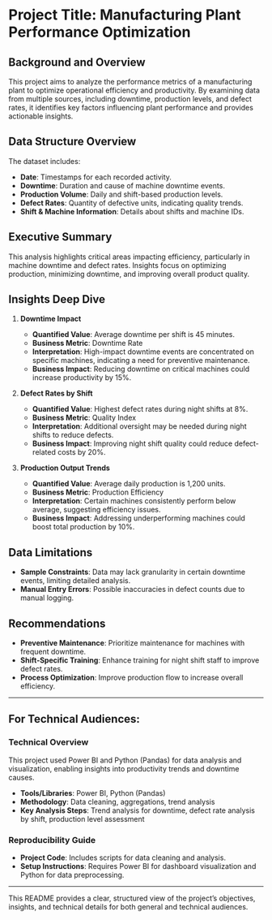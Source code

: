 # Project Title: Manufacturing Plant Performance Optimization

## Background and Overview
This project aims to analyze the performance metrics of a manufacturing plant to optimize operational efficiency and productivity. By examining data from multiple sources, including downtime, production levels, and defect rates, it identifies key factors influencing plant performance and provides actionable insights.

## Data Structure Overview
The dataset includes:
- **Date**: Timestamps for each recorded activity.
- **Downtime**: Duration and cause of machine downtime events.
- **Production Volume**: Daily and shift-based production levels.
- **Defect Rates**: Quantity of defective units, indicating quality trends.
- **Shift & Machine Information**: Details about shifts and machine IDs.

## Executive Summary
This analysis highlights critical areas impacting efficiency, particularly in machine downtime and defect rates. Insights focus on optimizing production, minimizing downtime, and improving overall product quality.

## Insights Deep Dive

1. **Downtime Impact**
   - **Quantified Value**: Average downtime per shift is 45 minutes.
   - **Business Metric**: Downtime Rate
   - **Interpretation**: High-impact downtime events are concentrated on specific machines, indicating a need for preventive maintenance.
   - **Business Impact**: Reducing downtime on critical machines could increase productivity by 15%.

2. **Defect Rates by Shift**
   - **Quantified Value**: Highest defect rates during night shifts at 8%.
   - **Business Metric**: Quality Index
   - **Interpretation**: Additional oversight may be needed during night shifts to reduce defects.
   - **Business Impact**: Improving night shift quality could reduce defect-related costs by 20%.

3. **Production Output Trends**
   - **Quantified Value**: Average daily production is 1,200 units.
   - **Business Metric**: Production Efficiency
   - **Interpretation**: Certain machines consistently perform below average, suggesting efficiency issues.
   - **Business Impact**: Addressing underperforming machines could boost total production by 10%.

## Data Limitations
- **Sample Constraints**: Data may lack granularity in certain downtime events, limiting detailed analysis.
- **Manual Entry Errors**: Possible inaccuracies in defect counts due to manual logging.

## Recommendations
- **Preventive Maintenance**: Prioritize maintenance for machines with frequent downtime.
- **Shift-Specific Training**: Enhance training for night shift staff to improve defect rates.
- **Process Optimization**: Improve production flow to increase overall efficiency.

---

## For Technical Audiences:

### Technical Overview
This project used Power BI and Python (Pandas) for data analysis and visualization, enabling insights into productivity trends and downtime causes.

- **Tools/Libraries**: Power BI, Python (Pandas)
- **Methodology**: Data cleaning, aggregations, trend analysis
- **Key Analysis Steps**: Trend analysis for downtime, defect rate analysis by shift, production level assessment

### Reproducibility Guide
- **Project Code**: Includes scripts for data cleaning and analysis.
- **Setup Instructions**: Requires Power BI for dashboard visualization and Python for data preprocessing.

---

This README provides a clear, structured view of the project’s objectives, insights, and technical details for both general and technical audiences.

